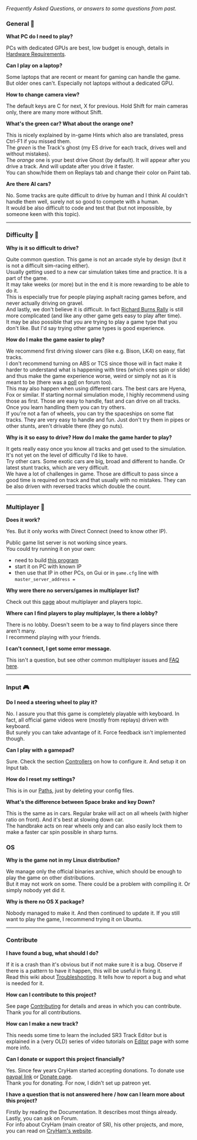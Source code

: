_Frequently Asked Questions, or answers to some questions from past._

### General 🚗

**What PC do I need to play?**  

PCs with dedicated GPUs are best, low budget is enough, details in [Hardware Requirements](Running.md#hardware-requirements).

**Can I play on a laptop?**  

Some laptops that are recent or meant for gaming can handle the game.  
But older ones can't. Especially not laptops without a dedicated GPU.

**How to change camera view?**  

The default keys are C for next, X for previous. Hold Shift for main cameras only, there are many more without Shift.

**What's the green car? What about the orange one?**  

This is nicely explained by in-game Hints which also are translated, press Ctrl-F1 if you missed them.  
The *green* is the Track's ghost (my ES drive for each track, drives well and without mistakes).  
The *orange* one is your best drive Ghost (by default). It will appear after you drive a track. And will update after you drive it faster.  
You can show/hide them on Replays tab and change their color on Paint tab.

**Are there AI cars?**  

No. Some tracks are quite difficult to drive by human and I think AI couldn't handle them well, surely not so good to compete with a human.  
It would be also difficult to code and test that (but not impossible, by someone keen with this topic).

----

### Difficulty 🚦

**Why is it so difficult to drive?**  

Quite common question. This game is not an arcade style by design (but it is not a difficult sim-racing either).  
Usually getting used to a new car simulation takes time and practice. It is a part of the game.  
It may take weeks (or more) but in the end it is more rewarding to be able to do it.  
This is especially true for people playing asphalt racing games before, and never actually driving on gravel.  
And lastly, we don't believe it is difficult. In fact [Richard Burns Rally](https://en.wikipedia.org/wiki/Richard_Burns_Rally) is still more complicated (and like any other game gets easy to play after time).  
It may be also possible that you are trying to play a game type that you don't like. But I'd say trying other game types is good experience.

**How do I make the game easier to play?**  

We recommend first driving slower cars (like e.g. Bison, LK4) on easy, flat tracks.  
I don't recommend turning on ABS or TCS since those will in fact make it harder to understand what is happening with tires (which ones spin or slide) and thus make the game experience worse, weird or simply not as it is meant to be (there was a [poll](https://forum.freegamedev.net/viewtopic.php?f=81&t=5598) on forum too).  
This may also happen when using different cars. The best cars are Hyena, Fox or similar. If starting normal simulation mode, I highly recommend using those as first. Those are easy to handle, fast and can drive on all tracks. Once you learn handling them you can try others.  
If you're not a fan of wheels, you can try the spaceships on some flat tracks. They are very easy to handle and fun. Just don't try them in pipes or other stunts, aren't drivable there (they go nuts).

**Why is it so easy to drive? How do I make the game harder to play?**  

It gets really easy once you know all tracks and get used to the simulation. It's not yet on the level of difficulty I'd like to have.  
Try other cars. Some exotic cars are big, broad and different to handle. Or latest stunt tracks, which are very difficult.  
We have a lot of challenges in game. Those are difficult to pass since a good time is required on track and that usually with no mistakes. They can be also driven with reversed tracks which double the count.

----

### Multiplayer 👥

**Does it work?**  

Yes. But it only works with Direct Connect (need to know other IP).  

Public game list server is not working since years.  
You could try running it on your own:
- need to build [this program](../src/network/master-server/main.cpp)
- start it on PC with known IP
- then use that IP in other PCs, on Gui or in `game.cfg` line with `master_server_address = `

**Why were there no servers/games in multiplayer list?**  

Check out this [page](Multiplayer.md) about multiplayer and players topic.

**Where can I find players to play multiplayer, Is there a lobby?**  

There is no lobby. Doesn't seem to be a way to find players since there aren't many.  
I recommend playing with your friends.

**I can't connect, I get some error message.**  

This isn't a question, but see other common multiplayer issues and [FAQ here](Multiplayer.md#troubleshooting).

----

### Input 🎮

**Do I need a steering wheel to play it?**  

No. I assure you that this game is completely playable with keyboard. In fact, all official game videos were (mostly from replays) driven with keyboard.  
But surely you can take advantage of it. Force feedback isn't implemented though.

**Can I play with a gamepad?**  

Sure. Check the section [Controllers](Running.md#controllers) on how to configure it. And setup it on Input tab.

**How do I reset my settings?**  

This is in our [Paths](Paths.md), just by deleting your config files.

**What's the difference between Space brake and key Down?**  

This is the same as in cars. Regular brake will act on all wheels (with higher ratio on front). And it's best at slowing down car.  
The handbrake acts on rear wheels only and can also easily lock them to make a faster car spin possible in sharp turns.

  
### OS

**Why is the game not in my Linux distribution?**  

We manage only the official binaries archive, which should be enough to play the game on other distributions.  
But it may not work on some. There could be a problem with compiling it. Or simply nobody yet did it.

**Why is there no OS X package?**  

Nobody managed to make it. And then continued to update it. If you still want to play the game, I recommend trying it on Ubuntu.

----

### Contribute

**I have found a bug, what should I do?**  

If it is a crash than it's obvious but if not make sure it is a bug. Observe if there is a pattern to have it happen, this will be useful in fixing it.  
Read this wiki about [Troubleshooting](Troubleshooting.md). It tells how to report a bug and what is needed for it.

**How can I contribute to this project?**  

See page [Contributing](Contributing.md) for details and areas in which you can contribute.  
Thank you for all contributions.

**How can I make a new track?**  

This needs some time to learn the included SR3 Track Editor but is explained in a (very OLD) series of video tutorials on [Editor](Editor.md) page with some more info.

**Can I donate or support this project financially?**  

Yes. Since few years CryHam started accepting donations. To donate use [paypal link](https://paypal.me/cryham) or [Donate page](https://cryham.tuxfamily.org/donate/).  
Thank you for donating. For now, I didn't set up patreon yet.

**I have a question that is not answered here / how can I learn more about this project?**  

Firstly by reading the Documentation. It describes most things already.  
Lastly, you can ask on Forum.  
For info about CryHam (main creator of SR), his other projects, and more, you can read on [CryHam's website](https://cryham.tuxfamily.org/).
